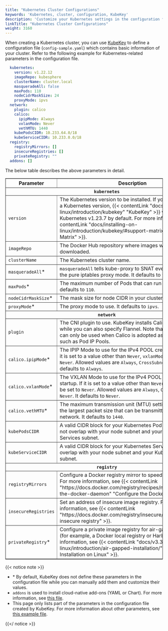 ```yaml
---
title: "Kubernetes Cluster Configurations"
keywords: 'Kubernetes, cluster, configuration, KubeKey'
description: 'Customize your Kubernetes settings in the configuration file for your cluster.'
linkTitle: "Kubernetes Cluster Configurations"
weight: 3160
---
```


When creating a Kubernetes cluster, you can use [KubeKey](../kubekey/) to define a configuration file (`config-sample.yaml`) which contains basic information of your cluster. Refer to the following example for Kubernetes-related parameters in the configuration file.

```yaml
  kubernetes:
    version: v1.22.12
    imageRepo: kubesphere
    clusterName: cluster.local
    masqueradeAll: false
    maxPods: 110
    nodeCidrMaskSize: 24
    proxyMode: ipvs
  network:
    plugin: calico
    calico:
      ipipMode: Always
      vxlanMode: Never
      vethMTU: 1440
    kubePodsCIDR: 10.233.64.0/18
    kubeServiceCIDR: 10.233.0.0/18
  registry:
    registryMirrors: []
    insecureRegistries: []
    privateRegistry: ""
  addons: []
```

The below table describes the above parameters in detail.

  <table border="1">
   <tbody>
   <tr>
     <th width='140'>Parameter</th>
     <th>Description</th>
   </tr>
   <tr>
     <th colSpan='2'><code>kubernetes</code></th>
   </tr>
   <tr>
     <td><code>version</code></td>
     <td>The Kubernetes version to be installed. If you do not specify a Kubernetes version, {{< contentLink "docs/installing-on-linux/introduction/kubekey" "KubeKey" >}} v2.3.0 will install Kubernetes v1.23.7 by default. For more information, see {{< contentLink "docs/installing-on-linux/introduction/kubekey/#support-matrix" "Support Matrix" >}}.</td>
   </tr>
   <tr>
     <td><code>imageRepo</code></td>
     <td>The Docker Hub repository where images will be downloaded.</td>
   </tr>
   <tr>
     <td><code>clusterName</code></td>
     <td>The Kubernetes cluster name.</td>
   </tr>
   <tr>
     <td><code>masqueradeAll</code>*</td>
     <td><code>masqueradeAll</code> tells kube-proxy to SNAT everything if using the pure iptables proxy mode. It defaults to <code>false</code>.</td>
   </tr>
   <tr>
     <td><code>maxPods</code>*</td>
     <td>The maximum number of Pods that can run on this Kubelet. It defaults to <code>110</code>.</td>
   </tr>
   <tr>
     <td><code>nodeCidrMaskSize</code>*</td>
     <td>The mask size for node CIDR in your cluster. It defaults to <code>24</code>.</td>
   </tr>
   <tr>
     <td><code>proxyMode</code>*</td>
     <td>The proxy mode to use. It defaults to <code>ipvs</code>.</td>
   </tr>
   <tr>
     <th colSpan='2'><code>network</code></th>
   </tr>
   <tr>
     <td><code>plugin</code></td>
     <td>The CNI plugin to use. KubeKey installs Calico by default while you can also specify Flannel. Note that some features can only be used when Calico is adopted as the CNI plugin, such as Pod IP Pools.</td>
   </tr>
   <tr>
     <td><code>calico.ipipMode</code>*</td>
     <td>The IPIP Mode to use for the IPv4 POOL created at startup. If it is set to a value other than <code>Never</code>, <code>vxlanMode</code> should be set to <code>Never</code>. Allowed values are <code>Always</code>, <code>CrossSubnet</code> and <code>Never</code>. It defaults to <code>Always</code>.</td>
   </tr>
   <tr>
     <td><code>calico.vxlanMode</code>*</td>
     <td>The VXLAN Mode to use for the IPv4 POOL created at startup. If it is set to a value other than <code>Never</code>, <code>ipipMode</code> should be set to <code>Never</code>. Allowed values are <code>Always</code>, <code>CrossSubnet</code> and <code>Never</code>. It defaults to <code>Never</code>.</td>
   </tr>
   <tr>
     <td><code>calico.vethMTU</code>*</td>
     <td>The maximum transmission unit (MTU) setting determines the largest packet size that can be transmitted through your network. It defaults to <code>1440</code>.</td>
   </tr>
   <tr>
     <td><code>kubePodsCIDR</code></td>
     <td>A valid CIDR block for your Kubernetes Pod subnet. It should not overlap with your node subnet and your Kubernetes Services subnet.</td>
   </tr>
   <tr>
     <td><code>kubeServiceCIDR</code></td>
     <td>A valid CIDR block for your Kubernetes Services. It should not overlap with your node subnet and your Kubernetes Pod subnet.</td>
   </tr>
   <tr>
     <th colSpan='2'><code>registry</code></th>
   </tr>
   <tr>
     <td><code>registryMirrors</code></td>
     <td>Configure a Docker registry mirror to speed up downloads. For more information, see {{< contentLink "https://docs.docker.com/registry/recipes/mirror/#configure-the-docker-daemon" "Configure the Docker daemon" >}}.</td>
   </tr>
   <tr>
     <td><code>insecureRegistries</code></td>
     <td>Set an address of insecure image registry. For more information, see {{< contentLink "https://docs.docker.com/registry/insecure/" "Test an insecure registry" >}}.</td>
   </tr>
   <tr>
     <td><code>privateRegistry</code>*</td>
     <td>Configure a private image registry for air-gapped installation (for example, a Docker local registry or Harbor). For more information, see {{< contentLink "docs/v3.3/installing-on-linux/introduction/air-gapped-installation/" "Air-gapped Installation on Linux" >}}.</td>
   </tr> 
   </tbody>
   </table>


{{< notice note >}}

- \* By default, KubeKey does not define these parameters in the configuration file while you can manually add them and customize their values.
- `addons` is used to install cloud-native add-ons (YAML or Chart). For more information, see [this file](https://github.com/kubesphere/kubekey/blob/release-2.2/docs/addons.md).
- This page only lists part of the parameters in the configuration file created by KubeKey. For more information about other parameters, see [this example file](https://github.com/kubesphere/kubekey/blob/release-2.2/docs/config-example.md).

{{</ notice >}} 
